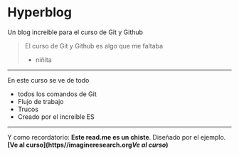 # Hyperblog
Un blog increible para el curso de Git y Github
>El curso de Git y Github es algo que me faltaba
> - niñita

------------
En este curso se ve de todo
* todos los comandos de Git
* Flujo de trabajo
* Trucos
* Creado por el increible ES
------------
Y como recordatorio: **Este read.me es un chiste**. Diseñado por el ejemplo. **[Ve al curso](https//imagineresearch.org*Ve al curso*)**